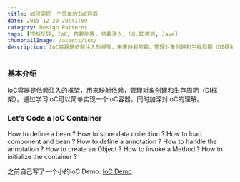 ```yaml
---
title: 如何实现一个简单的IoC容器
date: 2015-12-20 20:41:09
category: Design Patterns
tags: [控制反转, IoC, 依赖倒置, 依赖注入, SOLID原则, Java]
thumbnailImage: /assets/ioc/
description: IoC容器是依赖注入的框架，用来映射依赖，管理对象创建和生存周期（DI框架）。通过学习IoC可以简单实现一个IoC容器，同时加深对IoC的理解。
---
```


### 基本介绍
IoC容器是依赖注入的框架，用来映射依赖，管理对象创建和生存周期（DI框架）。通过学习IoC可以简单实现一个IoC容器，同时加深对IoC的理解。

### Let’s Code a IoC Container

How to define a bean ?
How to store data collection ?
How to load component and bean ?
How to define a annotation ?
How to handle the annotation ?
How to create an Object ?
How to invoke a Method ?
How to initialize the container ?

之前自己写了一个小的IoC Demo: [IoC Demo](https://github.com/Waterstrong/summarine)